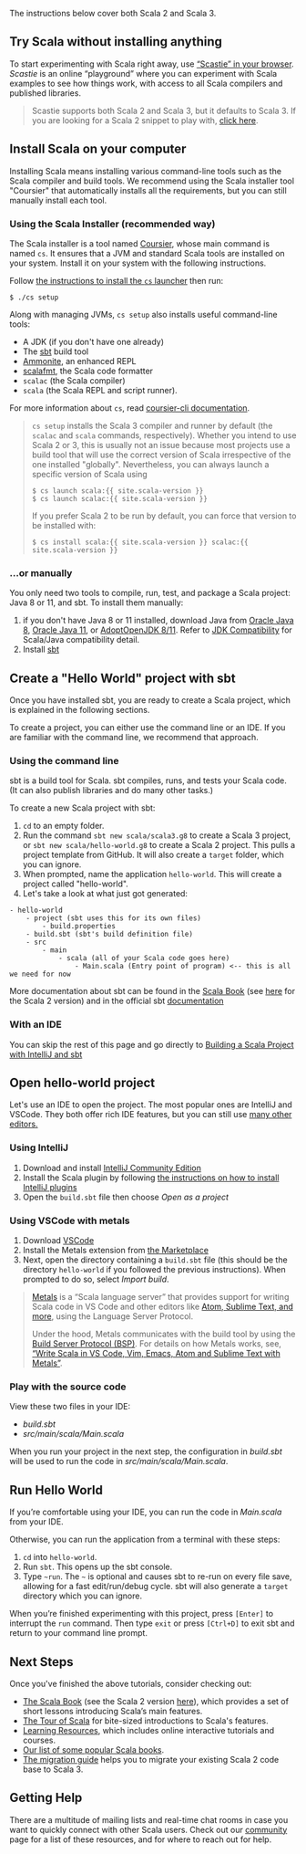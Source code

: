 The instructions below cover both Scala 2 and Scala 3.

## Try Scala without installing anything

To start experimenting with Scala right away, use <a href="https://scastie.scala-lang.org/pEBYc5VMT02wAGaDrfLnyw" target="_blank">“Scastie” in your browser</a>.
_Scastie_ is an online “playground” where you can experiment with Scala examples to see how things work, with access to all Scala compilers and published libraries.

> Scastie supports both Scala 2 and Scala 3, but it defaults
> to Scala 3. If you are looking for a Scala 2 snippet to play with,
> [click here](https://scastie.scala-lang.org/MHc7C9iiTbGfeSAvg8CKAA).

##  Install Scala on your computer

Installing Scala means installing various command-line tools such as the Scala compiler and build tools.
We recommend using the Scala installer tool "Coursier" that automatically installs all the requirements, but you can still manually install each tool.

### Using the Scala Installer (recommended way)

The Scala installer is a tool named [Coursier](https://get-coursier.io/docs/cli-overview), whose main command is named `cs`.
It ensures that a JVM and standard Scala tools are installed on your system.
Install it on your system with the following instructions.

<div class="main-download">
    <div id="download-step-one">
        <p>Follow <a href="https://get-coursier.io/docs/cli-installation.html#native-launcher" target="_blank">the instructions to install the <code>cs</code> launcher</a> then run:</p>
        <p><code>$ ./cs setup</code></p>
    </div>
</div>


Along with managing JVMs, `cs setup` also installs useful command-line tools:

- A JDK (if you don't have one already)
- The [sbt](https://www.scala-sbt.org/) build tool
- [Ammonite](https://ammonite.io/), an enhanced REPL
- [scalafmt](https://scalameta.org/scalafmt/), the Scala code formatter
- `scalac` (the Scala compiler)
- `scala` (the Scala REPL and script runner).

For more information about `cs`, read
[coursier-cli documentation](https://get-coursier.io/docs/cli-overview).

> `cs setup` installs the Scala 3 compiler and runner by default (the `scalac` and
> `scala` commands, respectively). Whether you intend to use Scala 2 or 3,
> this is usually not an issue because most projects use a build tool that will
> use the correct version of Scala irrespective of the one installed "globally".
> Nevertheless, you can always launch a specific version of Scala using
> ```
> $ cs launch scala:{{ site.scala-version }}
> $ cs launch scalac:{{ site.scala-version }}
> ```
> If you prefer Scala 2 to be run by default, you can force that version to be installed with:
> ```
> $ cs install scala:{{ site.scala-version }} scalac:{{ site.scala-version }}
> ```

### ...or manually

You only need two tools to compile, run, test, and package a Scala project: Java 8 or 11,
and sbt.
To install them manually:

1. if you don't have Java 8 or 11 installed, download
   Java from [Oracle Java 8](https://www.oracle.com/java/technologies/javase-jdk8-downloads.html), [Oracle Java 11](https://www.oracle.com/java/technologies/javase-jdk11-downloads.html),
   or [AdoptOpenJDK 8/11](https://adoptopenjdk.net/). Refer to [JDK Compatibility](/overviews/jdk-compatibility/overview.html) for Scala/Java compatibility detail.
1. Install [sbt](https://www.scala-sbt.org/download.html)

## Create a "Hello World" project with sbt

Once you have installed sbt, you are ready to create a Scala project, which
is explained in the following sections.

To create a project, you can either use the command line or an IDE.
If you are familiar with the command line, we recommend that approach.

### Using the command line

sbt is a build tool for Scala. sbt compiles, runs,
and tests your Scala code. (It can also publish libraries and do many other tasks.)

To create a new Scala project with sbt:

1. `cd` to an empty folder.
1. Run the command `sbt new scala/scala3.g8` to create a Scala 3 project, or `sbt new scala/hello-world.g8` to create a Scala 2 project.
   This pulls a project template from GitHub.
   It will also create a `target` folder, which you can ignore.
1. When prompted, name the application `hello-world`. This will
   create a project called "hello-world".
1. Let's take a look at what just got generated:

```
- hello-world
    - project (sbt uses this for its own files)
        - build.properties
    - build.sbt (sbt's build definition file)
    - src
        - main
            - scala (all of your Scala code goes here)
                - Main.scala (Entry point of program) <-- this is all we need for now
```

More documentation about sbt can be found in the [Scala Book](/scala3/book/tools-sbt.html) (see [here](/overviews/scala-book/scala-build-tool-sbt.html) for the Scala 2 version)
and in the official sbt [documentation](https://www.scala-sbt.org/1.x/docs/index.html)

### With an IDE

You can skip the rest of this page and go directly to [Building a Scala Project with IntelliJ and sbt](/getting-started/intellij-track/building-a-scala-project-with-intellij-and-sbt.html)


## Open hello-world project

Let's use an IDE to open the project. The most popular ones are IntelliJ and VSCode.
They both offer rich IDE features, but you can still use [many other editors.](https://scalameta.org/metals/docs/editors/overview.html)

### Using IntelliJ

1. Download and install [IntelliJ Community Edition](https://www.jetbrains.com/idea/download/)
1. Install the Scala plugin by following [the instructions on how to install IntelliJ plugins](https://www.jetbrains.com/help/idea/managing-plugins.html)
1. Open the `build.sbt` file then choose *Open as a project*

### Using VSCode with metals

1. Download [VSCode](https://code.visualstudio.com/Download)
1. Install the Metals extension from [the Marketplace](https://marketplace.visualstudio.com/items?itemName=scalameta.metals)
1. Next, open the directory containing a `build.sbt` file (this should be the directory `hello-world` if you followed the previous instructions). When prompted to do so, select *Import build*.

>[Metals](https://scalameta.org/metals) is a “Scala language server” that provides support for writing Scala code in VS Code and other editors like [Atom, Sublime Text, and more](https://scalameta.org/metals/docs/editors/overview.html), using the Language Server Protocol.
>
> Under the hood, Metals communicates with the build tool by using
> the [Build Server Protocol (BSP)](https://build-server-protocol.github.io/). For details on how Metals works, see, [“Write Scala in VS Code, Vim, Emacs, Atom and Sublime Text with Metals”](https://www.scala-lang.org/2019/04/16/metals.html).

### Play with the source code

View these two files in your IDE:

- _build.sbt_
- _src/main/scala/Main.scala_

When you run your project in the next step, the configuration in _build.sbt_ will be used to run the code in _src/main/scala/Main.scala_.

## Run Hello World

If you’re comfortable using your IDE, you can run the code in _Main.scala_ from your IDE.

Otherwise, you can run the application from a terminal with these steps:

1. `cd` into `hello-world`.
1. Run `sbt`. This opens up the sbt console.
1. Type `~run`. The `~` is optional and causes sbt to re-run on every file save,
   allowing for a fast edit/run/debug cycle. sbt will also generate a `target` directory
   which you can ignore.

When you’re finished experimenting with this project, press `[Enter]` to interrupt the `run` command.
Then type `exit` or press `[Ctrl+D]` to exit sbt and return to your command line prompt.

## Next Steps

Once you've finished the above tutorials, consider checking out:

* [The Scala Book](/scala3/book/introduction.html) (see the Scala 2 version [here](/overviews/scala-book/introduction.html)), which provides a set of short lessons introducing Scala’s main features.
* [The Tour of Scala](/tour/tour-of-scala.html) for bite-sized introductions to Scala's features.
* [Learning Resources](/learn.html), which includes online interactive tutorials and courses.
* [Our list of some popular Scala books](/books.html).
* [The migration guide](/scala3/guides/migration/compatibility-intro.html) helps you to migrate your existing Scala 2 code base to Scala 3.

## Getting Help
There are a multitude of mailing lists and real-time chat rooms in case you want to quickly connect with other Scala users. Check out our [community](https://scala-lang.org/community/) page for a list of these resources, and for where to reach out for help.

<!-- Hidden elements whose content are used to provide OS-specific download instructions.
 -- This is handled in `resources/js/functions.js`.
 -->
<div style="display:none" id="stepOne-linux">
       <code class="hljs">$ curl -fL https://github.com/coursier/launchers/raw/master/cs-x86_64-pc-linux.gz | gzip -d > cs && chmod +x cs && ./cs setup</code><br>
</div>

<div style="display:none" id="stepOne-unix">
    <p>Follow <a href="https://get-coursier.io/docs/cli-installation" target="_blank">the instructions to install the <code>cs</code> launcher</a> then run:</p>
    <p><code>$ ./cs setup</code></p>
</div>

<div style="display:none" id="stepOne-osx">
    <div class="highlight">
        <code class="hljs">$ brew install coursier/formulas/coursier && cs setup </code> <br>
    </div>
    <p>Alternatively, if you don't use Homebrew</p>
    <div class="highlight">
        <code class="hljs">$ curl -fL https://github.com/coursier/launchers/raw/master/cs-x86_64-apple-darwin.gz | gzip -d > cs && chmod +x cs &&  (xattr -d com.apple.quarantine cs || true) && ./cs setup</code> <br>
    </div>
</div>

<div style="display:none" id="stepOne-windows">
    <p>Download and execute <a href="https://github.com/coursier/launchers/raw/master/cs-x86_64-pc-win32.zip">the Scala installer for Windows</a> based on coursier</p>
</div>
